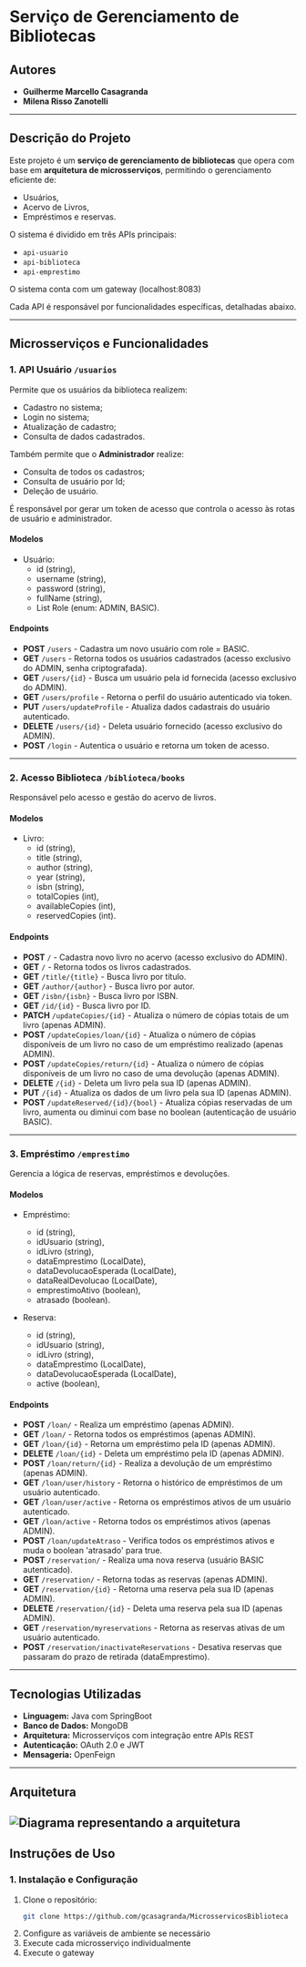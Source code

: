 # Serviço de Gerenciamento de Bibliotecas

## Autores
- **Guilherme Marcello Casagranda**  
- **Milena Risso Zanotelli**

---

## Descrição do Projeto
Este projeto é um **serviço de gerenciamento de bibliotecas** que opera com base em **arquitetura de microsserviços**, permitindo o gerenciamento eficiente de:  
- Usuários,  
- Acervo de Livros,  
- Empréstimos e reservas.

O sistema é dividido em três APIs principais:  
- `api-usuario`  
- `api-biblioteca`  
- `api-emprestimo`  

O sistema conta com um gateway (localhost:8083)

Cada API é responsável por funcionalidades específicas, detalhadas abaixo.

---

## Microsserviços e Funcionalidades

### 1. **API Usuário** `/usuarios`
Permite que os usuários da biblioteca realizem:  
- Cadastro no sistema;  
- Login no sistema;
- Atualização de cadastro;
- Consulta de dados cadastrados.

Também permite que o **Administrador** realize:
- Consulta de todos os cadastros;
- Consulta de usuário por Id;
- Deleção de usuário.

É responsável por gerar um token de acesso que controla o acesso às rotas de usuário e administrador.

#### Modelos
- Usuário:
  - id (string),
  - username (string),
  - password (string),
  - fullName (string),
  - List Role (enum: ADMIN, BASIC).

#### Endpoints  
- **POST** `/users` - Cadastra um novo usuário com role = BASIC.  
- **GET** `/users` - Retorna todos os usuários cadastrados (acesso exclusivo do ADMIN, senha criptografada).
- **GET** `/users/{id}` - Busca um usuário pela id fornecida (acesso exclusivo do ADMIN).
- **GET** `/users/profile` - Retorna o perfil do usuário autenticado via token.
- **PUT** `/users/updateProfile` - Atualiza dados cadastrais do usuário autenticado.
- **DELETE** `/users/{id}` - Deleta usuário fornecido (acesso exclusivo do ADMIN).
- **POST** `/login` - Autentica o usuário e retorna um token de acesso.

---

### 2. **Acesso Biblioteca**  `/biblioteca/books`
Responsável pelo acesso e gestão do acervo de livros.  

#### Modelos
- Livro:
  - id (string),
  - title (string),
  - author (string),
  - year (string),
  - isbn (string),
  - totalCopies (int),
  - availableCopies (int),
  - reservedCopies (int).

#### Endpoints  
- **POST** `/` - Cadastra novo livro no acervo (acesso exclusivo do ADMIN).
- **GET** `/` - Retorna todos os livros cadastrados.
- **GET** `/title/{title}` - Busca livro por título.
- **GET** `/author/{author}` - Busca livro por autor.
- **GET** `/isbn/{isbn}` - Busca livro por ISBN.
- **GET** `/id/{id}` - Busca livro por ID.
- **PATCH** `/updateCopies/{id}` - Atualiza o número de cópias totais de um livro (apenas ADMIN).
- **POST** `/updateCopies/loan/{id}` - Atualiza o número de cópias disponíveis de um livro no caso de um empréstimo realizado (apenas ADMIN).
- **POST** `/updateCopies/return/{id}` - Atualiza o número de cópias disponíveis de um livro no caso de uma devolução (apenas ADMIN).
- **DELETE** `/{id}` - Deleta um livro pela sua ID (apenas ADMIN).  
- **PUT** `/{id}` - Atualiza os dados de um livro pela sua ID (apenas ADMIN).
- **POST** `/updateReserved/{id}/{bool}` - Atualiza cópias reservadas de um livro, aumenta ou diminui com base no boolean (autenticação de usuário BASIC).

---

### 3. **Empréstimo**  `/emprestimo`
Gerencia a lógica de reservas, empréstimos e devoluções.  

#### Modelos

- Empréstimo:
  - id (string),
  - idUsuario (string),
  - idLivro (string),
  - dataEmprestimo (LocalDate),
  - dataDevolucaoEsperada (LocalDate),
  - dataRealDevolucao (LocalDate),
  - emprestimoAtivo (boolean),
  - atrasado (boolean).


- Reserva:
   - id (string),
   - idUsuario (string),
   - idLivro (string),
   - dataEmprestimo (LocalDate),
   - dataDevolucaoEsperada (LocalDate),
   - active (boolean),

#### Endpoints  
- **POST** `/loan/` - Realiza um empréstimo (apenas ADMIN).  
- **GET** `/loan/` - Retorna todos os empréstimos (apenas ADMIN).
- **GET** `/loan/{id}` - Retorna um empréstimo pela ID (apenas ADMIN).
- **DELETE** `/loan/{id}` - Deleta um empréstimo pela ID (apenas ADMIN).
- **POST** `/loan/return/{id}` - Realiza a devolução de um empréstimo (apenas ADMIN).
- **GET** `/loan/user/history` - Retorna o histórico de empréstimos de um usuário autenticado.
- **GET** `/loan/user/active` - Retorna os empréstimos ativos de um usuário autenticado.
- **GET** `/loan/active` - Retorna todos os empréstimos ativos (apenas ADMIN).
- **POST** `/loan/updateAtraso` - Verifica todos os empréstimos ativos e muda o boolean 'atrasado' para true.
- **POST** `/reservation/` - Realiza uma nova reserva (usuário BASIC autenticado).
- **GET** `/reservation/` - Retorna todas as reservas (apenas ADMIN).
- **GET** `/reservation/{id}` - Retorna uma reserva pela sua ID (apenas ADMIN).
- **DELETE** `/reservation/{id}` - Deleta uma reserva pela sua ID (apenas ADMIN).
- **GET** `/reservation/myreservations` - Retorna as reservas ativas de um usuário autenticado.
- **POST** `/reservation/inactivateReservations` - Desativa reservas que passaram do prazo de retirada (dataEmprestimo).


---

## Tecnologias Utilizadas
- **Linguagem:** Java com SpringBoot  
- **Banco de Dados:** MongoDB  
- **Arquitetura:** Microsserviços com integração entre APIs REST
- **Autenticação:** OAuth 2.0 e JWT
- **Mensageria:** OpenFeign

---
## Arquitetura
![Diagrama representando a arquitetura](assets/cch.drawio.png)
---
## Instruções de Uso

### 1. **Instalação e Configuração**
1. Clone o repositório:  
   ```bash
   git clone https://github.com/gcasagranda/MicrosservicosBiblioteca
2. Configure as variáveis de ambiente se necessário
3. Execute cada microsserviço individualmente
4. Execute o gateway
